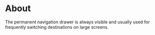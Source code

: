 # About

The permanent navigation drawer is always visible and usually used for frequently switching  destinations on large screens.
